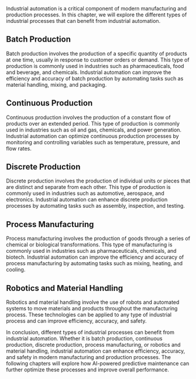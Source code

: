 
Industrial automation is a critical component of modern manufacturing and production processes. In this chapter, we will explore the different types of industrial processes that can benefit from industrial automation.

Batch Production
----------------

Batch production involves the production of a specific quantity of products at one time, usually in response to customer orders or demand. This type of production is commonly used in industries such as pharmaceuticals, food and beverage, and chemicals. Industrial automation can improve the efficiency and accuracy of batch production by automating tasks such as material handling, mixing, and packaging.

Continuous Production
---------------------

Continuous production involves the production of a constant flow of products over an extended period. This type of production is commonly used in industries such as oil and gas, chemicals, and power generation. Industrial automation can optimize continuous production processes by monitoring and controlling variables such as temperature, pressure, and flow rates.

Discrete Production
-------------------

Discrete production involves the production of individual units or pieces that are distinct and separate from each other. This type of production is commonly used in industries such as automotive, aerospace, and electronics. Industrial automation can enhance discrete production processes by automating tasks such as assembly, inspection, and testing.

Process Manufacturing
---------------------

Process manufacturing involves the production of goods through a series of chemical or biological transformations. This type of manufacturing is commonly used in industries such as pharmaceuticals, chemicals, and biotech. Industrial automation can improve the efficiency and accuracy of process manufacturing by automating tasks such as mixing, heating, and cooling.

Robotics and Material Handling
------------------------------

Robotics and material handling involve the use of robots and automated systems to move materials and products throughout the manufacturing process. These technologies can be applied to any type of industrial process and can improve efficiency, accuracy, and safety.

In conclusion, different types of industrial processes can benefit from industrial automation. Whether it is batch production, continuous production, discrete production, process manufacturing, or robotics and material handling, industrial automation can enhance efficiency, accuracy, and safety in modern manufacturing and production processes. The following chapters will explore how AI-powered predictive maintenance can further optimize these processes and improve overall performance.
